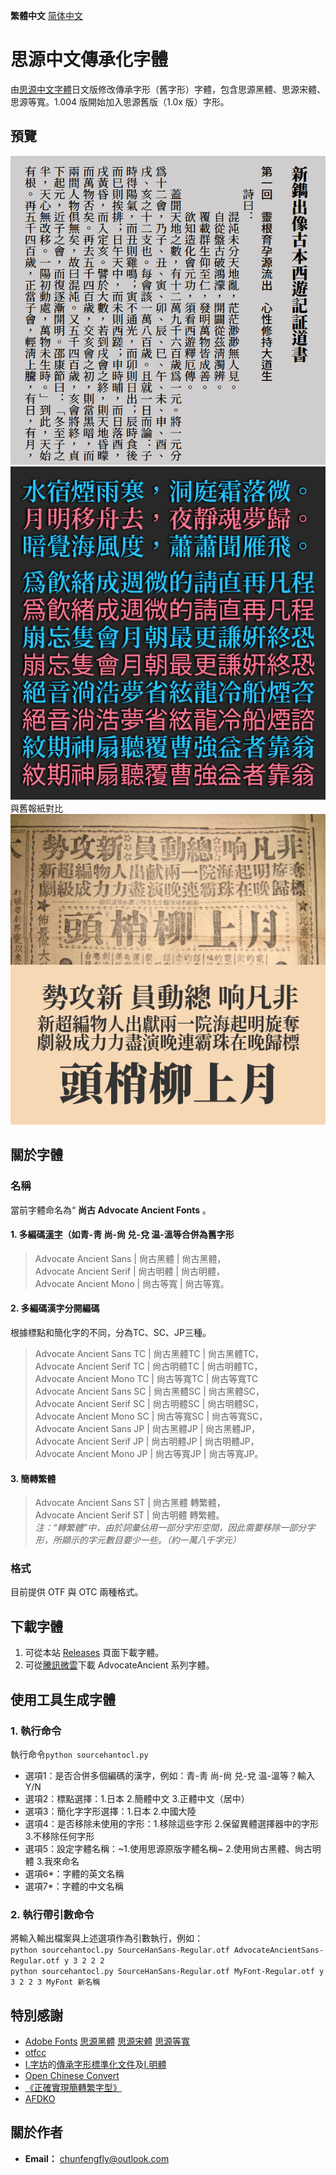 **繁體中文** [简体中文](./README-SC.md#思源中文传承化字体)

# 思源中文傳承化字體
由[思源中文字體](https://github.com/adobe-fonts)日文版修改傳承字形（舊字形）字體，包含思源黑體、思源宋體、思源等寬。1.004 版開始加入思源舊版（1.0x 版）字形。

## 預覽
![image](./pic/aa0001.png)  
![image](./pic/Pic003.jpg)  
與舊報紙對比<br />
![image](./pic/Pic002.png)  
## 關於字體
### 名稱
當前字體命名為“ **尚古 Advocate Ancient Fonts** 。
#### 1. 多編碼[漢字](./main/mulcodechar.txt)（如青-靑 尚-尙 兑-兌 温-溫等合併為舊字形
> Advocate Ancient Sans | 尙古黑體 | 尙古黑體，<br />
> Advocate Ancient Serif | 尙古明體 | 尙古明體，<br />
> Advocate Ancient Mono | 尙古等寬 | 尙古等寬。<br />
#### 2. 多編碼漢字分開編碼
根據標點和簡化字的不同，分為TC、SC、JP三種。<br />
> Advocate Ancient Sans TC | 尙古黑體TC | 尙古黑體TC，<br />
> Advocate Ancient Serif TC | 尙古明體TC | 尙古明體TC，<br />
> Advocate Ancient Mono TC | 尙古等寬TC | 尙古等寬TC<br />
> Advocate Ancient Sans SC | 尙古黑體SC | 尙古黑體SC，<br />
> Advocate Ancient Serif SC | 尙古明體SC | 尙古明體SC，<br />
> Advocate Ancient Mono SC | 尙古等寬SC | 尙古等寬SC，<br />
> Advocate Ancient Sans JP | 尙古黑體JP | 尙古黑體JP，<br />
> Advocate Ancient Serif JP | 尙古明體JP | 尙古明體JP，<br />
> Advocate Ancient Mono JP | 尙古等寬JP | 尙古等寬JP。<br />
#### 3. 簡轉繁體
> Advocate Ancient Sans ST | 尙古黑體 轉繁體，<br />
> Advocate Ancient Serif ST | 尙古明體 轉繁體。<br />
> *注：“轉繁體”中，由於詞彙佔用一部分字形空間，因此需要移除一部分字形，所顯示的字元數目要少一些。（約一萬八千字元）*
### 格式
目前提供 OTF 與 OTC 兩種格式。

## 下載字體
1. 可從本站 [Releases](https://github.com/GuiWonder/SourceHanToClassic/releases) 頁面下載字體。
2. 可從[騰訊微雲](https://share.weiyun.com/VEoOc5xK)下載 AdvocateAncient 系列字體。

## 使用工具生成字體
### 1. 執行命令
執行命令`python sourcehantocl.py`
* 選項1：是否合併多個編碼的漢字，例如：青-靑 尚-尙 兑-兌 温-溫等？輸入Y/N
* 選項2：標點選擇：1.日本 2.簡體中文 3.正體中文（居中）
* 選項3：簡化字字形選擇：1.日本 2.中國大陸
* 選項4：是否移除未使用的字形：1.移除這些字形 2.保留異體選擇器中的字形 3.不移除任何字形
* 選項5：設定字體名稱：~1.使用思源原版字體名稱~ 2.使用尙古黑體、尙古明體 3.我來命名
* 選項6*：字體的英文名稱
* 選項7*：字體的中文名稱
### 2. 執行帶引數命令
將輸入輸出檔案與上述選項作為引數執行，例如：<br /> 
`python sourcehantocl.py SourceHanSans-Regular.otf AdvocateAncientSans-Regular.otf y 3 2 2 2`<br />
`python sourcehantocl.py SourceHanSans-Regular.otf MyFont-Regular.otf y 3 2 2 3 MyFont 新名稱`

## 特別感謝
* [Adobe Fonts](https://github.com/adobe-fonts) [思源黑體](https://github.com/adobe-fonts/source-han-sans) [思源宋體](https://github.com/adobe-fonts/source-han-serif) [思源等寬](https://github.com/adobe-fonts/source-han-mono)
* [otfcc](https://github.com/caryll/otfcc)
* [I.字坊](https://github.com/ichitenfont)的[傳承字形標準化文件](https://github.com/ichitenfont/inheritedglyphs)及[I.明體](https://github.com/ichitenfont/I.Ming)
* [Open Chinese Convert](https://github.com/BYVoid/OpenCC) 
* [《正確實現簡轉繁字型》](https://ayaka.shn.hk/s2tfont/hant/)
* [AFDKO](https://github.com/adobe-type-tools/afdko/)
## 關於作者
- **Email：** chunfengfly@outlook.com
